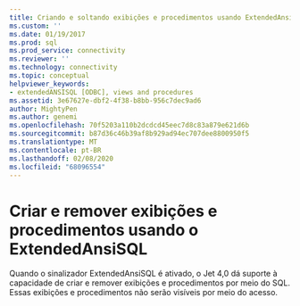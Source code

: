 ```yaml
---
title: Criando e soltando exibições e procedimentos usando ExtendedAnsiSQL | Microsoft Docs
ms.custom: ''
ms.date: 01/19/2017
ms.prod: sql
ms.prod_service: connectivity
ms.reviewer: ''
ms.technology: connectivity
ms.topic: conceptual
helpviewer_keywords:
- extendedANSISQL [ODBC], views and procedures
ms.assetid: 3e67627e-dbf2-4f38-b8bb-956c7dec9ad6
author: MightyPen
ms.author: genemi
ms.openlocfilehash: 70f5203a110b2dcdcd45eec7d8c83a879e621d6b
ms.sourcegitcommit: b87d36c46b39af8b929ad94ec707dee8800950f5
ms.translationtype: MT
ms.contentlocale: pt-BR
ms.lasthandoff: 02/08/2020
ms.locfileid: "68096554"
---
```

# <a name="creating-and-dropping-views-and-procedures-using-extendedansisql"></a>Criar e remover exibições e procedimentos usando o ExtendedAnsiSQL
Quando o sinalizador ExtendedAnsiSQL é ativado, o Jet 4,0 dá suporte à capacidade de criar e remover exibições e procedimentos por meio do SQL. Essas exibições e procedimentos não serão visíveis por meio do acesso.
